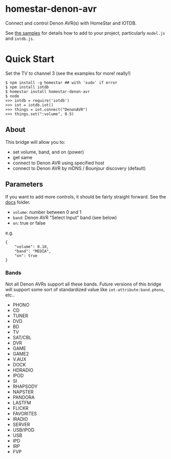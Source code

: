 # homestar-denon-avr

Connect and control Denon AVR(s) with HomeStar and IOTDB.

See <a href="samples/">the samples</a> for details how to add to your project,
particularly <code>model.js</code> and <code>iotdb.js</code>.

# Quick Start

Set the TV to channel 3 (see the examples for more! really!)

	$ npm install -g homestar ## with 'sudo' if error
	$ npm install iotdb
	$ homestar install homestar-denon-avr
	$ node
	>>> iotdb = require('iotdb')
	>>> iot = iotdb.iot()
	>>> things = iot.connect("DenonAVR")
	>>> things.set(":volume", 0.5)

## About

This bridge will allow you to:

* set volume, band, and on (power)
* get same
* connect to Denon AVR using specified host
* connect to Denon AVR by mDNS / Bounjour discovery (default)

## Parameters

If you want to add more controls, it should be fairly
straight forward. See the <a href="docs">docs</a> folder.

* <code>volume</code>: number between 0 and 1
* <code>band</code>: Denon AVR "Select Input" band (see below)
* <code>on</code>: true or false
  
e.g.

    {
        "volume": 0.18,
        "band": "MEDIA",
        "on": true
    }

### Bands

Not all Denon AVRs support all these bands. Future
versions of this bridge will support some sort of
standardized value like <code>iot-attribute:band.phono</code>, etc..

* PHONO
* CD
* TUNER
* DVD
* BD
* TV
* SAT/CBL
* DVR
* GAME
* GAME2
* V.AUX
* DOCK
* HDRADIO
* IPOD
* SI
* RHAPSODY
* NAPSTER
* PANDORA
* LASTFM
* FLICKR
* FAVORITES
* IRADIO
* SERVER
* USB/IPOD
* USB
* IPD
* IRP
* FVP

